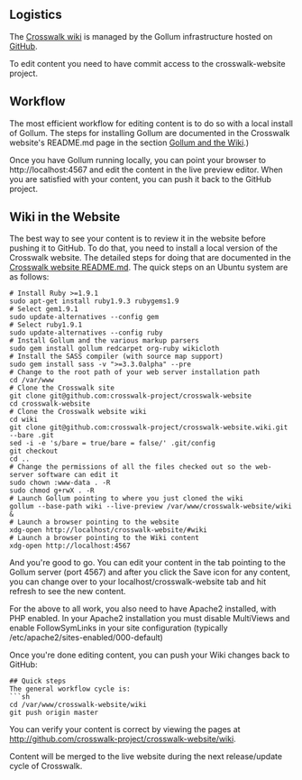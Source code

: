 ## Logistics
The [Crosswalk wiki](http://crosswalk-project.org/#wiki) is managed by the Gollum infrastructure hosted on [GitHub](http://github.com/crosswalk-project/crosswalk-website.wiki.git).

To edit content you need to have commit access to the crosswalk-website project.

## Workflow
The most efficient workflow for editing content is to do so with a local install of Gollum. The steps for installing Gollum are documented in the Crosswalk website's README.md page in the section [Gollum and the Wiki](https://github.com/crosswalk-project/crosswalk-website/blob/master/README.md#gollum-and-the-wiki).)

Once you have Gollum running locally, you can point your browser to http://localhost:4567
and edit the content in the live preview editor. When you are satisfied with your content, you can push it back to the GitHub project.

## Wiki in the Website
The best way to see your content is to review it in the website before pushing it to GitHub. To do that, you need to install a local version of the Crosswalk website. The detailed steps for doing that are documented in the [Crosswalk website README.md](https://github.com/crosswalk-project/crosswalk-website/blob/master/README.md). The quick steps on an Ubuntu system are as follows:
```
# Install Ruby >=1.9.1
sudo apt-get install ruby1.9.3 rubygems1.9
# Select gem1.9.1
sudo update-alternatives --config gem
# Select ruby1.9.1
sudo update-alternatives --config ruby
# Install Gollum and the various markup parsers
sudo gem install gollum redcarpet org-ruby wikicloth
# Install the SASS compiler (with source map support)
sudo gem install sass -v ">=3.3.0alpha" --pre
# Change to the root path of your web server installation path
cd /var/www
# Clone the Crosswalk site
git clone git@github.com:crosswalk-project/crosswalk-website
cd crosswalk-website
# Clone the Crosswalk website wiki
cd wiki
git clone git@github.com:crosswalk-project/crosswalk-website.wiki.git --bare .git
sed -i -e 's/bare = true/bare = false/' .git/config
git checkout
cd ..
# Change the permissions of all the files checked out so the web-server software can edit it
sudo chown :www-data . -R
sudo chmod g+rwX . -R
# Launch Gollum pointing to where you just cloned the wiki
gollum --base-path wiki --live-preview /var/www/crosswalk-website/wiki &
# Launch a browser pointing to the website
xdg-open http://localhost/crosswalk-website/#wiki
# Launch a browser pointing to the Wiki content
xdg-open http://localhost:4567
```
And you're good to go. You can edit your content in the tab pointing to the Gollum server (port 4567) and after you click the Save icon for any content, you can change over to your localhost/crosswalk-website tab and hit refresh to see the new content.

For the above to all work, you also need to have Apache2 installed, with PHP enabled. In your Apache2 installation you must disable MultiViews and enable FollowSymLinks in your site configuration (typically /etc/apache2/sites-enabled/000-default)

Once you're done editing content, you can push your Wiki changes back to GitHub:

```
## Quick steps
The general workflow cycle is:
```sh
cd /var/www/crosswalk-website/wiki
git push origin master
```
You can verify your content is correct by viewing the pages at http://github.com/crosswalk-project/crosswalk-website/wiki.

Content will be merged to the live website during the next release/update cycle of Crosswalk.